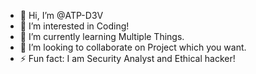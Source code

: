 - 👋 Hi, I’m @ATP-D3V
- 👀 I’m interested in Coding!
- 🌱 I’m currently learning Multiple Things.
- 💞️ I’m looking to collaborate on Project which you want.
- ⚡ Fun fact: I am Security Analyst and Ethical hacker!

<!---
ATP-D3V/ATP-D3V is a ✨ special ✨ repository because its `README.md` (this file) appears on your GitHub profile.
You can click the Preview link to take a look at your changes.
--->
